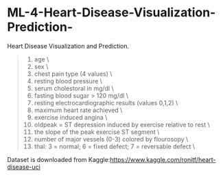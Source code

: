 # ML-4-Heart-Disease-Visualization-Prediction-
Heart Disease Visualization and Prediction.

> 1. age \
> 2. sex \
> 3. chest pain type (4 values) \
> 4. resting blood pressure \
> 5. serum cholestoral in mg/dl \
> 6. fasting blood sugar > 120 mg/dl \
> 7. resting electrocardiographic results (values 0,1,2) \
> 8. maximum heart rate achieved \
> 9. exercise induced angina \
> 10. oldpeak = ST depression induced by exercise relative to rest \
> 11. the slope of the peak exercise ST segment \
> 12. number of major vessels (0-3) colored by flourosopy \
> 13. thal: 3 = normal; 6 = fixed defect; 7 = reversable defect \

Dataset is downloaded from Kaggle:https://www.kaggle.com/ronitf/heart-disease-uci

